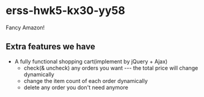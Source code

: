 # erss-hwk5-kx30-yy58

Fancy Amazon!

## Extra features we have

* A fully functional shopping cart(implement by jQuery + Ajax)
  * check(& uncheck) any orders you want --- the total price will change dynamically
  * change the item count of each order dynamically
  * delete any order you don't need anymore